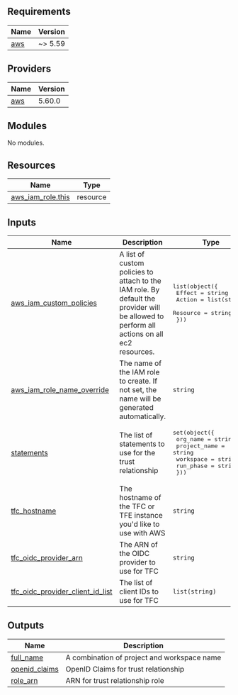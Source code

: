 <!-- BEGIN_TF_DOCS -->
## Requirements

| Name | Version |
|------|---------|
| <a name="requirement_aws"></a> [aws](#requirement\_aws) | ~> 5.59 |

## Providers

| Name | Version |
|------|---------|
| <a name="provider_aws"></a> [aws](#provider\_aws) | 5.60.0 |

## Modules

No modules.

## Resources

| Name | Type |
|------|------|
| [aws_iam_role.this](https://registry.terraform.io/providers/hashicorp/aws/latest/docs/resources/iam_role) | resource |

## Inputs

| Name | Description | Type | Default | Required |
|------|-------------|------|---------|:--------:|
| <a name="input_aws_iam_custom_policies"></a> [aws\_iam\_custom\_policies](#input\_aws\_iam\_custom\_policies) | A list of custom policies to attach to the IAM role. By default the provider will be allowed to perform all actions on all ec2 resources. | <pre>list(object({<br>    Effect   = string<br>    Action   = list(string)<br>    Resource = string<br>  }))</pre> | <pre>[<br>  {<br>    "Action": [<br>      "ec2:*"<br>    ],<br>    "Effect": "Allow",<br>    "Resource": "*"<br>  }<br>]</pre> | no |
| <a name="input_aws_iam_role_name_override"></a> [aws\_iam\_role\_name\_override](#input\_aws\_iam\_role\_name\_override) | The name of the IAM role to create. If not set, the name will be generated automatically. | `string` | `"terraform-cloud-dynamic-credentials"` | no |
| <a name="input_statements"></a> [statements](#input\_statements) | The list of statements to use for the trust relationship | <pre>set(object({<br>    org_name     = string<br>    project_name = string<br>    workspace    = string<br>    run_phase    = string<br>  }))</pre> | n/a | yes |
| <a name="input_tfc_hostname"></a> [tfc\_hostname](#input\_tfc\_hostname) | The hostname of the TFC or TFE instance you'd like to use with AWS | `string` | `"app.terraform.io"` | no |
| <a name="input_tfc_oidc_provider_arn"></a> [tfc\_oidc\_provider\_arn](#input\_tfc\_oidc\_provider\_arn) | The ARN of the OIDC provider to use for TFC | `string` | n/a | yes |
| <a name="input_tfc_oidc_provider_client_id_list"></a> [tfc\_oidc\_provider\_client\_id\_list](#input\_tfc\_oidc\_provider\_client\_id\_list) | The list of client IDs to use for TFC | `list(string)` | n/a | yes |

## Outputs

| Name | Description |
|------|-------------|
| <a name="output_full_name"></a> [full\_name](#output\_full\_name) | A combination of project and workspace name |
| <a name="output_openid_claims"></a> [openid\_claims](#output\_openid\_claims) | OpenID Claims for trust relationship |
| <a name="output_role_arn"></a> [role\_arn](#output\_role\_arn) | ARN for trust relationship role |
<!-- END_TF_DOCS -->